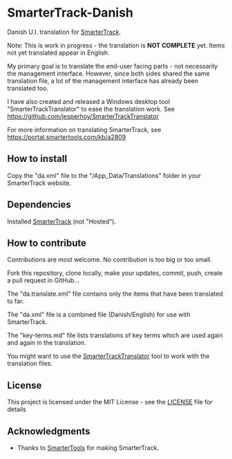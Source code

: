 # SmarterTrack-Danish

Danish U.I. translation for  [SmarterTrack](https://www.smartertools.com/smartertrack).

Note: This is work in progress - the translation is **NOT COMPLETE** yet. Items not yet translated appear in English.

My primary goal is to translate the end-user facing parts - not necessarily the management interface. However, since both sides shared the same translation file, a lot of the management interface has already been translated too.

I have also created and released a Windows desktop tool "SmarterTrackTranslator" to ease the translation work. See https://github.com/jesperhoy/SmarterTrackTranslator

For more information on translating SmarterTrack, see <https://portal.smartertools.com/kb/a2809>

## How to install

Copy the "da.xml" file to the "/App_Data/Translations" folder in your SmarterTrack website.

## Dependencies 

Installed [SmarterTrack](https://www.smartertools.com/smartertrack) (not "Hosted").

## How to contribute

Contributions are most welcome. No contribution is too big or too small.

Fork this repository, clone locally, make your updates, commit, push, create a pull request in GitHub...

The "da.translate.xml" file contains only the items that have been translated to far.

The "da.xml" file is a combined file (Danish/English) for use with SmarterTrack.

The "key-terms.md" file lists translations of key terms which are used again and again in the translation.

You might want to use the [SmarterTrackTranslator](https://github.com/jesperhoy/SmarterTrackTranslator) tool to work with the translation files.

## License

This project is licensed under the MIT License - see the [LICENSE](LICENSE) file for details

## Acknowledgments

- Thanks to [SmarterTools](https://smartertools.com) for making SmarterTrack.